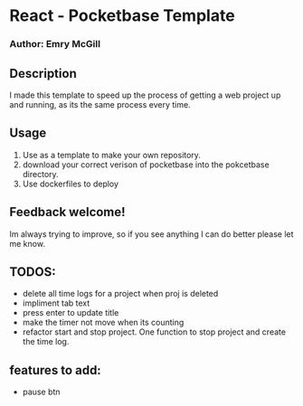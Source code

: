 # React - Pocketbase Template
### Author: Emry McGill

## Description
I made this template to speed up the process of getting a web project up and running, as its the same process every time.

## Usage
1) Use as a template to make your own repository.
2) download your correct verison of pocketbase into the pokcetbase directory.
3) Use dockerfiles to deploy

## Feedback welcome!
Im always trying to improve, so if you see anything I can do better please let me know.

## TODOS:
- delete all time logs for a project when proj is deleted
- impliment tab text
- press enter to update title
- make the timer not move when its counting
- refactor start and stop project. One function to stop project and create the time log.


## features to add:
- pause btn

    
